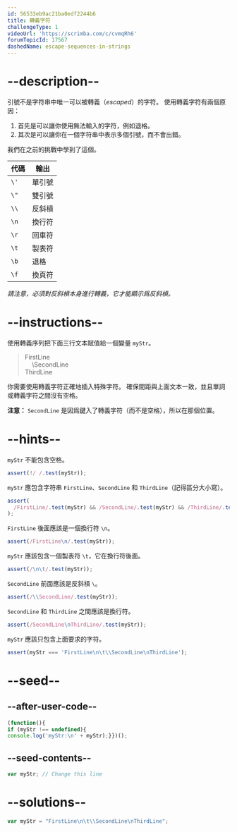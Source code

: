 ```yaml
---
id: 56533eb9ac21ba0edf2244b6
title: 轉義字符
challengeType: 1
videoUrl: 'https://scrimba.com/c/cvmqRh6'
forumTopicId: 17567
dashedName: escape-sequences-in-strings
---
```


# --description--

引號不是字符串中唯一可以被轉義（<dfn>escaped</dfn>）的字符。 使用轉義字符有兩個原因：

1.  首先是可以讓你使用無法輸入的字符，例如退格。
2.  其次是可以讓你在一個字符串中表示多個引號，而不會出錯。

我們在之前的挑戰中學到了這個。

<table class='table table-striped'><thead><tr><th>代碼</th><th>輸出</th></tr></thead><tbody><tr><td><code>\'</code></td><td>單引號</td></tr><tr><td><code>\"</code></td><td>雙引號</td></tr><tr><td><code>\\</code></td><td>反斜槓</td></tr><tr><td><code>\n</code></td><td>換行符</td></tr><tr><td><code>\r</code></td><td>回車符</td></tr><tr><td><code>\t</code></td><td>製表符</td></tr><tr><td><code>\b</code></td><td>退格</td></tr><tr><td><code>\f</code></td><td>換頁符</td></tr></tbody></table>

*請注意，必須對反斜槓本身進行轉義，它才能顯示爲反斜槓。*

# --instructions--

使用轉義序列把下面三行文本賦值給一個變量 `myStr`。

<blockquote>FirstLine<br>    \SecondLine<br>ThirdLine</blockquote>

你需要使用轉義字符正確地插入特殊字符。 確保間距與上面文本一致，並且單詞或轉義字符之間沒有空格。

**注意：** `SecondLine` 是因爲鍵入了轉義字符（而不是空格），所以在那個位置。

# --hints--

`myStr` 不能包含空格。

```js
assert(!/ /.test(myStr));
```

`myStr` 應包含字符串 `FirstLine`、`SecondLine` 和 `ThirdLine`（記得區分大小寫）。

```js
assert(
  /FirstLine/.test(myStr) && /SecondLine/.test(myStr) && /ThirdLine/.test(myStr)
);
```

`FirstLine` 後面應該是一個換行符 `\n`。

```js
assert(/FirstLine\n/.test(myStr));
```

`myStr` 應該包含一個製表符 `\t`，它在換行符後面。

```js
assert(/\n\t/.test(myStr));
```

`SecondLine` 前面應該是反斜槓 `\`。

```js
assert(/\\SecondLine/.test(myStr));
```

`SecondLine` 和 `ThirdLine` 之間應該是換行符。

```js
assert(/SecondLine\nThirdLine/.test(myStr));
```

`myStr` 應該只包含上面要求的字符。

```js
assert(myStr === 'FirstLine\n\t\\SecondLine\nThirdLine');
```

# --seed--

## --after-user-code--

```js
(function(){
if (myStr !== undefined){
console.log('myStr:\n' + myStr);}})();
```

## --seed-contents--

```js
var myStr; // Change this line
```

# --solutions--

```js
var myStr = "FirstLine\n\t\\SecondLine\nThirdLine";
```
